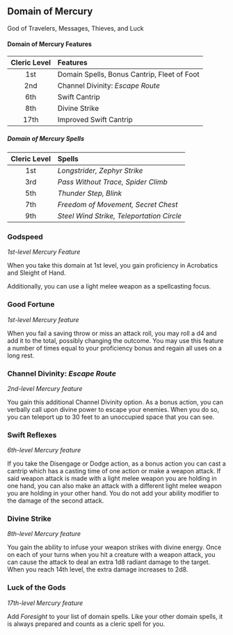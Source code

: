 ## Domain of Mercury

God of Travelers, Messages, Thieves, and Luck

#### Domain of Mercury Features

| Cleric Level | Features                                    |
| :----------: | :------------------------------------------ |
|     1st      | Domain Spells, Bonus Cantrip, Fleet of Foot |
|     2nd      | Channel Divinity: _Escape Route_            |
|     6th      | Swift Cantrip                               |
|     8th      | Divine Strike                               |
|     17th     | Improved Swift Cantrip                      |

##### Domain of Mercury Spells

| Cleric Level | Spells                                    |
| :----------: | :---------------------------------------- |
|     1st      | _Longstrider, Zephyr Strike_              |
|     3rd      | _Pass Without Trace, Spider Climb_        |
|     5th      | _Thunder Step, Blink_                     |
|     7th      | _Freedom of Movement, Secret Chest_       |
|     9th      | _Steel Wind Strike, Teleportation Circle_ |

### Godspeed

_1st-level Mercury Feature_

When you take this  domain at 1st level, you gain proficiency in Acrobatics and Sleight of Hand. 

Additionally, you can use a light melee weapon as a spellcasting focus.

### Good Fortune

_1st-level Mercury feature_

When you fail a saving throw or miss an attack roll, you may roll a d4 and add it to the total, possibly changing the outcome. You may use this feature a number of times equal to your proficiency bonus and regain all uses on a long rest.

### Channel Divinity: _Escape Route_

_2nd-level Mercury feature_

You gain this additional Channel Divinity option. As a bonus action, you can verbally call upon divine power to escape your enemies. When you do so, you can teleport up to 30 feet to an unoccupied space that you can see.

### Swift Reflexes

_6th-level Mercury feature_

If you take the Disengage or Dodge action, as a bonus action you can cast a cantrip which has a casting time of one action or make a weapon attack. If said weapon attack is made with a light melee weapon you are holding in one hand, you can also make an attack with a different light melee weapon you are holding in your other hand. You do not add your ability modifier to the damage of the second attack.

### Divine Strike

_8th-level Mercury feature_

You gain the ability to infuse your weapon strikes with divine energy. Once on each of your turns when you hit a creature with a weapon attack, you can cause the attack to deal an extra 1d8 radiant damage to the target. When you reach 14th level, the extra damage increases to 2d8.

### Luck of the Gods

_17th-level Mercury feature_

Add _Foresight_ to your list of domain spells. Like your other domain spells, it is always prepared and counts as a cleric spell for you.
